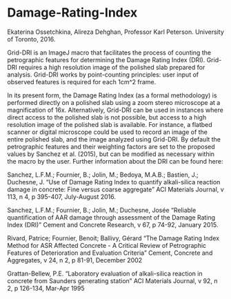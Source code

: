 # Damage-Rating-Index
Ekaterina Ossetchkina, Alireza Dehghan, Professor Karl Peterson. University of Toronto, 2016.

Grid-DRI is an ImageJ macro that facilitates the process of counting the petrographic features for
determining the Damage Rating Index (DRI). Grid-DRI requires a high resolution image of the polished
slab prepared for analysis. Grid-DRI works by point-counting principles: user input of observed features
is required for each 1cm^2 frame.

In its present form, the Damage Rating Index (as a formal methodology) is
performed directly on a polished slab using a zoom stereo microscope at a magnification of 16x.
Alternatively, Grid-DRI can be used in instances where direct access to the polished slab is not possible,
but access to a high resolution image of the polished slab is available. For instance, a flatbed scanner or
digital microscope could be used to record an image of the entire polished slab, and the image analyzed
using Grid-DRI. By default the petrographic features and their weighting factors are set to the proposed
values by Sanchez et al. (2015), but can be modified as necessary within the macro by the user.
Further information about the DRI can be found here:

Sanchez, L.F.M.; Fournier, B.; Jolin, M.; Bedoya, M.A.B.; Bastien, J.; Duchesne, J. “Use of Damage Rating
Index to quantify alkali-silica reaction damage in concrete: Fine versus coarse aggregate” ACI Materials
Journal, v 113, n 4, p 395-407, July-August 2016.

Sanchez, L.F.M.; Fournier, B.; Jolin, M.; Duchesne, Josée “Reliable quantification of AAR damage
through assessment of the Damage Rating Index (DRI)” Cement and Concrete Research, v 67, p 74-92,
January 2015.

Rivard, Patrice; Fournier, Benoit; Ballivy, Gérard “The Damage Rating Index Method for ASR Affected
Concrete - A Critical Review of Petrographic Features of Deterioration and Evaluation Criteria” Cement,
Concrete and Aggregates, v 24, n 2, p 81-91, December 2002

Grattan-Bellew, P.E. “Laboratory evaluation of alkali-silica reaction in concrete from Saunders
generating station” ACI Materials Journal, v 92, n 2, p 126-134, Mar-Apr 1995

